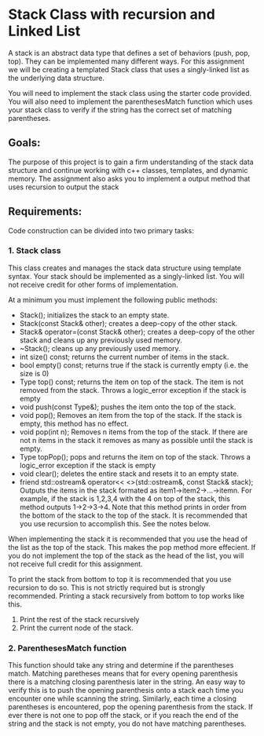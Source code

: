 # Stack Class with recursion and Linked List

A stack is an abstract data type that defines a set of behaviors (push, pop, top).
They can be implemented many different ways.  For this assignment we will be
creating a templated Stack class that uses a singly-linked list as the underlying
data structure.

You will need to implement the stack class using the starter code provided.  You
will also need to implement the parenthesesMatch function which uses your stack
class to verify if the string has the correct set of matching parentheses.

## Goals:
The purpose of this project is to gain a firm understanding of the stack data
structure and continue working with c++ classes, templates, and dynamic memory.
The assignment also asks you to implement a output method that uses recursion to
output the stack

## Requirements:
Code construction can be divided into two primary tasks:

### 1. **Stack class**

This class creates and manages the stack data structure using template syntax.
Your stack should be implemented as a singly-linked list.  You will not receive
credit for other forms of implementation.

At a minimum you must implement the following public methods:

+ Stack(); initializes the stack to an empty state.
+ Stack(const Stack& other); creates a deep-copy of the other stack.
+ Stack<Type>& operator=(const Stack<Type>& other); creates a deep-copy of the other stack and cleans up any previously used memory.
+ ~Stack(); cleans up any previously used memory.
+ int size() const; returns the current number of items in the stack.
+ bool empty() const; returns true if the stack is currently empty (i.e. the size is 0)
+ Type top() const; returns the item on top of the stack.  The item is not removed from the stack.  Throws a logic_error exception if the stack is empty
+ void push(const Type&); pushes the item onto the top of the stack.
+ void pop(); Removes an item from the top of the stack. If the stack is empty, this method has no effect.
+ void pop(int n); Removes n items from the top of the stack. If there are not n items in the stack it removes as many as possible until the stack is empty.
+ Type topPop(); pops and returns the item on top of the stack.  Throws a logic_error exception if the stack is empty
+ void clear(); deletes the entire stack and resets it to an empty state.
+ friend std::ostream& operator<< <>(std::ostream&, const Stack<Type>& stack); Outputs the items in the stack formated as item1->item2->...->itemn.  For example, if the stack is 1,2,3,4 with the 4 on top of the stack, this method outputs 1->2->3->4.  Note that this method prints in order from the bottom of the stack to the top of the stack. It is recommended that you use recursion to accomplish this.  See the notes below.


When implementing the stack it is recommended that you use the head of the list
as the top of the stack.  This makes the pop method more effecient.  If you do
not implement the top of the stack as the head of the list, you will not receive
full credit for this assignment.

To print the stack from bottom to top it is recommended that you use recursion
to do so.  This is not strictly required but is strongly recommended.  Printing
a stack recursively from bottom to top works like this.

1. Print the rest of the stack recursively
2. Print the current node of the stack.


### 2. **ParenthesesMatch function**

This function should take any string and determine if the parentheses match.
Matching paretheses means that for every opening parenthesis there is a
matching closing parenthesis later in the string.  An easy way to verify this
is to push the opening parenthesis onto a stack each time you encounter one while
scanning the string.  Similarly, each time a closing parentheses is encountered,
pop the opening parenthesis from the stack.  If ever there is not one to pop off
the stack, or if you reach the end of the string and the stack is not empty, you
do not have matching parentheses.

